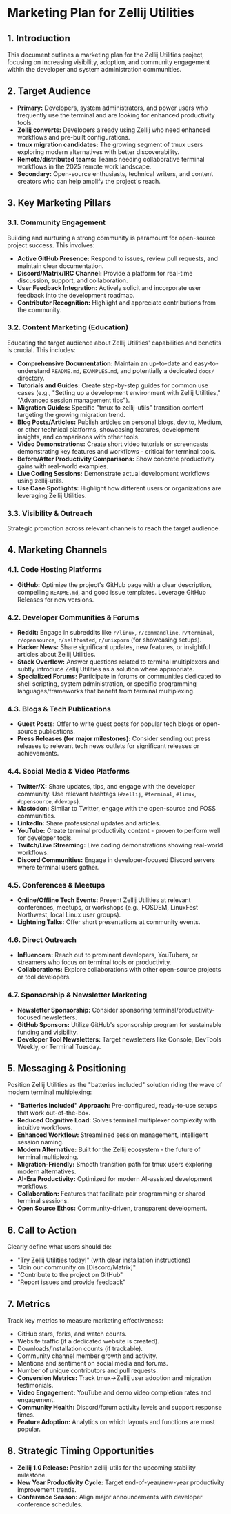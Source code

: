 # Marketing Plan for Zellij Utilities

## 1. Introduction
This document outlines a marketing plan for the Zellij Utilities project, focusing on increasing visibility, adoption, and community engagement within the developer and system administration communities.

## 2. Target Audience
*   **Primary:** Developers, system administrators, and power users who frequently use the terminal and are looking for enhanced productivity tools.
*   **Zellij converts:** Developers already using Zellij who need enhanced workflows and pre-built configurations.
*   **tmux migration candidates:** The growing segment of tmux users exploring modern alternatives with better discoverability.
*   **Remote/distributed teams:** Teams needing collaborative terminal workflows in the 2025 remote work landscape.
*   **Secondary:** Open-source enthusiasts, technical writers, and content creators who can help amplify the project's reach.

## 3. Key Marketing Pillars

### 3.1. Community Engagement
Building and nurturing a strong community is paramount for open-source project success. This involves:
*   **Active GitHub Presence:** Respond to issues, review pull requests, and maintain clear documentation.
*   **Discord/Matrix/IRC Channel:** Provide a platform for real-time discussion, support, and collaboration.
*   **User Feedback Integration:** Actively solicit and incorporate user feedback into the development roadmap.
*   **Contributor Recognition:** Highlight and appreciate contributions from the community.

### 3.2. Content Marketing (Education)
Educating the target audience about Zellij Utilities' capabilities and benefits is crucial. This includes:
*   **Comprehensive Documentation:** Maintain an up-to-date and easy-to-understand `README.md`, `EXAMPLES.md`, and potentially a dedicated `docs/` directory.
*   **Tutorials and Guides:** Create step-by-step guides for common use cases (e.g., "Setting up a development environment with Zellij Utilities," "Advanced session management tips").
*   **Migration Guides:** Specific "tmux to zellij-utils" transition content targeting the growing migration trend.
*   **Blog Posts/Articles:** Publish articles on personal blogs, dev.to, Medium, or other technical platforms, showcasing features, development insights, and comparisons with other tools.
*   **Video Demonstrations:** Create short video tutorials or screencasts demonstrating key features and workflows - critical for terminal tools.
*   **Before/After Productivity Comparisons:** Show concrete productivity gains with real-world examples.
*   **Live Coding Sessions:** Demonstrate actual development workflows using zellij-utils.
*   **Use Case Spotlights:** Highlight how different users or organizations are leveraging Zellij Utilities.

### 3.3. Visibility & Outreach
Strategic promotion across relevant channels to reach the target audience.

## 4. Marketing Channels

### 4.1. Code Hosting Platforms
*   **GitHub:** Optimize the project's GitHub page with a clear description, compelling `README.md`, and good issue templates. Leverage GitHub Releases for new versions.

### 4.2. Developer Communities & Forums
*   **Reddit:** Engage in subreddits like `r/linux`, `r/commandline`, `r/terminal`, `r/opensource`, `r/selfhosted`, `r/unixporn` (for showcasing setups).
*   **Hacker News:** Share significant updates, new features, or insightful articles about Zellij Utilities.
*   **Stack Overflow:** Answer questions related to terminal multiplexers and subtly introduce Zellij Utilities as a solution where appropriate.
*   **Specialized Forums:** Participate in forums or communities dedicated to shell scripting, system administration, or specific programming languages/frameworks that benefit from terminal multiplexing.

### 4.3. Blogs & Tech Publications
*   **Guest Posts:** Offer to write guest posts for popular tech blogs or open-source publications.
*   **Press Releases (for major milestones):** Consider sending out press releases to relevant tech news outlets for significant releases or achievements.

### 4.4. Social Media & Video Platforms
*   **Twitter/X:** Share updates, tips, and engage with the developer community. Use relevant hashtags (`#zellij`, `#terminal`, `#linux`, `#opensource`, `#devops`).
*   **Mastodon:** Similar to Twitter, engage with the open-source and FOSS communities.
*   **LinkedIn:** Share professional updates and articles.
*   **YouTube:** Create terminal productivity content - proven to perform well for developer tools.
*   **Twitch/Live Streaming:** Live coding demonstrations showing real-world workflows.
*   **Discord Communities:** Engage in developer-focused Discord servers where terminal users gather.

### 4.5. Conferences & Meetups
*   **Online/Offline Tech Events:** Present Zellij Utilities at relevant conferences, meetups, or workshops (e.g., FOSDEM, LinuxFest Northwest, local Linux user groups).
*   **Lightning Talks:** Offer short presentations at community events.

### 4.6. Direct Outreach
*   **Influencers:** Reach out to prominent developers, YouTubers, or streamers who focus on terminal tools or productivity.
*   **Collaborations:** Explore collaborations with other open-source projects or tool developers.

### 4.7. Sponsorship & Newsletter Marketing
*   **Newsletter Sponsorship:** Consider sponsoring terminal/productivity-focused newsletters.
*   **GitHub Sponsors:** Utilize GitHub's sponsorship program for sustainable funding and visibility.
*   **Developer Tool Newsletters:** Target newsletters like Console, DevTools Weekly, or Terminal Tuesday.

## 5. Messaging & Positioning
Position Zellij Utilities as the "batteries included" solution riding the wave of modern terminal multiplexing:
*   **"Batteries Included" Approach:** Pre-configured, ready-to-use setups that work out-of-the-box.
*   **Reduced Cognitive Load:** Solves terminal multiplexer complexity with intuitive workflows.
*   **Enhanced Workflow:** Streamlined session management, intelligent session naming.
*   **Modern Alternative:** Built for the Zellij ecosystem - the future of terminal multiplexing.
*   **Migration-Friendly:** Smooth transition path for tmux users exploring modern alternatives.
*   **AI-Era Productivity:** Optimized for modern AI-assisted development workflows.
*   **Collaboration:** Features that facilitate pair programming or shared terminal sessions.
*   **Open Source Ethos:** Community-driven, transparent development.

## 6. Call to Action
Clearly define what users should do:
*   "Try Zellij Utilities today!" (with clear installation instructions)
*   "Join our community on [Discord/Matrix]"
*   "Contribute to the project on GitHub"
*   "Report issues and provide feedback"

## 7. Metrics
Track key metrics to measure marketing effectiveness:
*   GitHub stars, forks, and watch counts.
*   Website traffic (if a dedicated website is created).
*   Downloads/installation counts (if trackable).
*   Community channel member growth and activity.
*   Mentions and sentiment on social media and forums.
*   Number of unique contributors and pull requests.
*   **Conversion Metrics:** Track tmux→Zellij user adoption and migration testimonials.
*   **Video Engagement:** YouTube and demo video completion rates and engagement.
*   **Community Health:** Discord/forum activity levels and support response times.
*   **Feature Adoption:** Analytics on which layouts and functions are most popular.

## 8. Strategic Timing Opportunities
*   **Zellij 1.0 Release:** Position zellij-utils for the upcoming stability milestone.
*   **New Year Productivity Cycle:** Target end-of-year/new-year productivity improvement trends.
*   **Conference Season:** Align major announcements with developer conference schedules.
